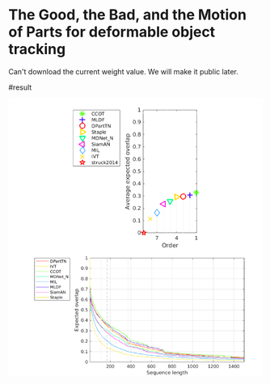 # The Good, the Bad, and the Motion of Parts for deformable object tracking
Can't download the current weight value.
We will make it public later.

#result

![result](./image/result.png)
